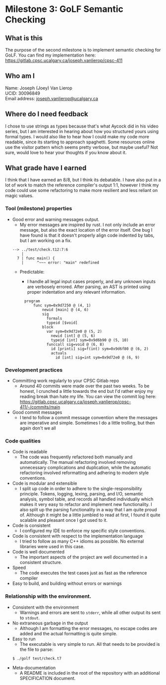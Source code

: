 # Milestone 3: GoLF Semantic Checking

## What is this

The purpose of the second milestone is to implement semantic checking for GoLF. You can find my
implementation here: https://gitlab.cpsc.ucalgary.ca/joseph.vanlierop/cpsc-411

## Who am I

Name: Joseph (Joey) Van Lierop  
UCID: 30096849  
Email address: joseph.vanlierop@ucalgary.ca

## Where do I need feedback

I chose to use strings as types because that's what Aycock did in his video series, but I am interested in hearing about
how you structured yours using formal types. I would also like to hear how I could make my code more readable, since its
starting to approach spaghetti. Some resources online use the visitor pattern which seems pretty verbose, but maybe
useful? Not sure, would love to hear your thoughts if you know about it.

## What grade have I earned

I think that I have earned an 8/8, but I think its debatable. I have also put in a lot of work to match the reference
compiler's output 1:1, however I think my code could use some refactoring to make more resilient and less reliant on
magic values.

### Tool (milestone) properties

- Good error and warning messages output.
    - My error messages are inspired by rust. I not only include an error message, but also the exact location of the
      error itself. One bug I have found is that it doesn't properly align code indented by tabs, but I am working on a
      fix.
  ```shell
  --> ../test/check.t12:7:6
      |
    7 | func main() {
      |      ^~~~ error: "main" redefined
  ```
    - Predictable:
        - I handle all legal input cases properly, and any unknown inputs are verbosely errored. After parsing, an AST
          is
          printed using proper indentation and any relevant information.

      ```shell
        program
            func sym=0x9d7250 @ (4, 1)
                newid [main] @ (4, 6)
                sig
                  formals
                  typeid [$void]
                block
                  var sym=0x9d72e0 @ (5, 2)
                    newid [int] @ (5, 6)
                    typeid [int] sym=0x9d6b90 @ (5, 10)
                  funccall sig=void @ (6, 8)
                    id [printi] sig=f(int) sym=0x9d6f80 @ (6, 2)
                    actuals
                      id [int] sig=int sym=0x9d72e0 @ (6, 9)
      ```

### Development practices

- Committing work regularly to your CPSC Gitlab repo
    - Around 40 commits were made over the past two weeks. To be honest, I crunched a little towards the end but I'd
      rather enjoy my reading break than hate my life. You can view the commit log
      here: https://gitlab.cpsc.ucalgary.ca/joseph.vanlierop/cpsc-411/-/commits/main
- Good commit messages
    - I tend to follow a commit message convention where the messages are imperative and simple. Sometimes I do a little
      trolling, but then again don't we all

### Code qualities

- Code is readable
    - The code was frequently refactored both manually and automatically. The manual refactoring involved removing
      unnecessary complications and duplication, while the automatic refactoring involved reformatting and adhering to
      modern style conventions.
- Code is modular and extensible
    - I split up code in order to adhere to the single-responsibility principle. Tokens, logging, lexing, parsing, and
      I/O, semantic analysis, symbol table, and records
      all handled individually which makes it very easy to refactor and implement new functionality. I also split up the
      parsing functionality in a way that I am quite proud of. Although it might be a little jumbled to read at first, I
      found it quite scalable and pleasant once I got used to it.
- Code is consistent
    - I configured my IDE to enforce my specific style conventions.
- Code is consistent with respect to the implementation language
    - I tried to follow as many C++ idioms as possible. No external libraries were used in this case.
- Code is well documented
    - The important aspects of the project are well documented in a consistent structure.
- Speed
    - The code executes the test cases just as fast as the reference compiler
- Easy to build, and building without errors or warnings

### Relationship with the environment.

- Consistent with the environment
    - Warnings and errors are sent to `stderr`, while all other output its sent to `stdout`.
- No extraneous garbage in the output
    - Although I am formatting the error messages, no escape codes are added and the actual formatting is quite simple.
- Easy to run
    - The executable is very simple to run. All that needs to be provided is the file to parse:
  ```
  $ ./golf test/check.t7
  ```
- Meta-documentation
    - A README is included in the root of the repository with an additional SPECIFICATION document.

